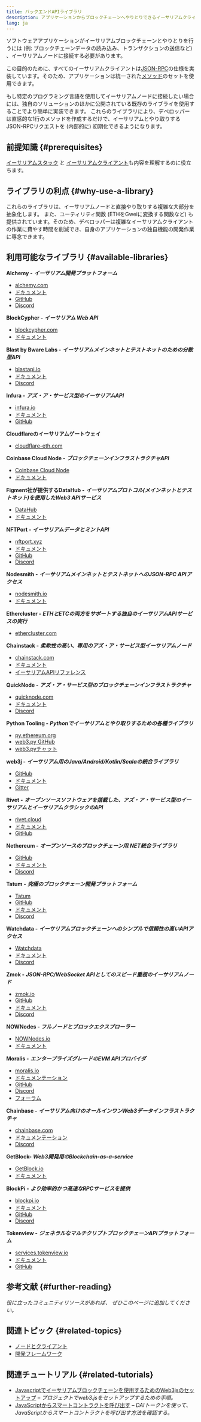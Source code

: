 ```yaml
---
title: バックエンドAPIライブラリ
description: アプリケーションからブロックチェーンへやりとりできるイーサリアムクライアントAPIの紹介。
lang: ja
---
```


ソフトウェアアプリケーションがイーサリアムブロックチェーンとやりとりを行うには (例: ブロックチェーンデータの読み込み、トランザクションの送信など) 、イーサリアムノードに接続する必要があります。

この目的のために、すべてのイーサリアムクライアントは[JSON-RPC](/developers/docs/apis/json-rpc/)の仕様を実装しています。そのため、アプリケーションは統一された[メソッド](/developers/docs/apis/json-rpc/#json-rpc-methods)のセットを使用できます。

もし特定のプログラミング言語を使用してイーサリアムノードに接続したい場合には、独自のソリューションのほかに公開されている既存のライブライを使用することでより簡単に実装できます。 これらのライブラリにより、デベロッパーは直感的な1行のメソッドを作成するだけで、イーサリアムとやり取りするJSON-RPCリクエストを (内部的に) 初期化できるようになります。

## 前提知識 {#prerequisites}

[イーサリアムスタック](/developers/docs/ethereum-stack/) と [イーサリアムクライアント](/developers/docs/nodes-and-clients/)も内容を理解するのに役立ちます。

## ライブラリの利点 {#why-use-a-library}

これらのライブラリは、イーサリアムノードと直接やり取りする複雑な大部分を抽象化します。 また、ユーティリティ関数 (ETHをGweiに変換する関数など) も提供されています。そのため、デベロッパーは複雑なイーサリアムクライアントの作業に費やす時間を削減でき、自身のアプリケーションの独自機能の開発作業に専念できます。

## 利用可能なライブラリ {#available-libraries}

**Alchemy -** **_イーサリアム開発プラットフォーム_**

- [alchemy.com](https://www.alchemy.com/)
- [ドキュメント](https://docs.alchemyapi.io/)
- [GitHub](https://github.com/alchemyplatform)
- [Discord](https://discord.com/invite/A39JVCM)

**BlockCypher -** **_イーサリアム Web API_**

- [blockcypher.com](https://www.blockcypher.com/)
- [ドキュメント](https://www.blockcypher.com/dev/ethereum/)

**Blast by Bware Labs -** **_イーサリアムメインネットとテストネットのための分散型API_**

- [blastapi.io](https://blastapi.io/)
- [ドキュメント](https://docs.blastapi.io)
- [Discord](https://discord.com/invite/VPkWESgtvV)

**Infura -** **_アズ・ア・サービス型のイーサリアムAPI_**

- [infura.io](https://infura.io)
- [ドキュメント](https://infura.io/docs)
- [GitHub](https://github.com/INFURA)

**Cloudflareのイーサリアムゲートウェイ**

- [cloudflare-eth.com](https://cloudflare-eth.com)

**Coinbase Cloud Node -** **_ブロックチェーンインフラストラクチャAPI_**

- [Coinbase Cloud Node](https://www.coinbase.com/cloud/products/node)
- [ドキュメント](https://docs.cloud.coinbase.com/node/reference/welcome-to-node)

**Figment社が提供するDataHub -** **_イーサリアムプロトコル(メインネットとテストネット)を使用したWeb3 APIサービス_**

- [DataHub](https://www.figment.io/datahub)
- [ドキュメント](https://docs.figment.io/introduction/what-is-datahub)

**NFTPort -** **_イーサリアムデータとミントAPI_**

- [nftport.xyz](https://www.nftport.xyz/)
- [ドキュメント](https://docs.nftport.xyz/)
- [GitHub](https://github.com/nftport/)
- [Discord](https://discord.com/invite/K8nNrEgqhE)

**Nodesmith -** **_イーサリアムメインネットとテストネットへのJSON-RPC APIアクセス_**

- [nodesmith.io](https://nodesmith.io/network/ethereum/)
- [ドキュメント](https://nodesmith.io/docs/#/ethereum/apiRef)

**Ethercluster -** **_ETHとETCの両方をサポートする独自のイーサリアムAPIサービスの実行_**

- [ethercluster.com](https://www.ethercluster.com/)

**Chainstack -** **_柔軟性の高い、専用のアズ・ア・サービス型イーサリアムノード_**

- [chainstack.com](https://chainstack.com)
- [ドキュメント](https://docs.chainstack.com)
- [イーサリアムAPIリファレンス](https://docs.chainstack.com/api/ethereum/ethereum-api-reference)

**QuickNode -** **_アズ・ア・サービス型のブロックチェーンインフラストラクチャ_**

- [quicknode.com](https://quicknode.com)
- [ドキュメント](https://www.quicknode.com/docs)
- [Discord](https://discord.gg/NaR7TtpvJq)

**Python Tooling -** **_Pythonでイーサリアムとやり取りするための各種ライブラリ_**

- [py.ethereum.org](http://python.ethereum.org/)
- [web3.py GitHub](https://github.com/ethereum/web3.py)
- [web3.pyチャット](https://gitter.im/ethereum/web3.py)

**web3j -** **_イーサリアム用のJava/Android/Kotlin/Scalaの統合ライブラリ_**

- [GitHub](https://github.com/web3j/web3j)
- [ドキュメント](https://docs.web3j.io/)
- [Gitter](https://gitter.im/web3j/web3j)

**Rivet -** **_オープンソースソフトウェアを搭載した、アズ・ア・サービス型のイーサリアムとイーサリアムクラシックのAPI_**

- [rivet.cloud](https://rivet.cloud)
- [ドキュメント](https://rivet.cloud/docs/)
- [GitHub](https://github.com/openrelayxyz/ethercattle-deployment)

**Nethereum -** **_オープンソースのブロックチェーン用.NET統合ライブラリ_**

- [GitHub](https://github.com/Nethereum/Nethereum)
- [ドキュメント](http://docs.nethereum.com/en/latest/)
- [Discord](https://discord.com/invite/jQPrR58FxX)

**Tatum -** **_究極のブロックチェーン開発プラットフォーム_**

- [Tatum](https://tatum.io/)
- [GitHub](https://github.com/tatumio/)
- [ドキュメント](https://docs.tatum.io/)
- [Discord](https://discord.gg/EDmW3kjTC9)

**Watchdata -** **_イーサリアムブロックチェーンへのシンプルで信頼性の高いAPIアクセス_**

- [Watchdata](https://watchdata.io/)
- [ドキュメント](https://docs.watchdata.io/)
- [Discord](https://discord.com/invite/TZRJbZ6bdn)

**Zmok -** **_JSON-RPC/WebSocket APIとしてのスピード重視のイーサリアムノード_**

- [zmok.io](https://zmok.io/)
- [GitHub](https://github.com/zmok-io)
- [ドキュメント](https://docs.zmok.io/)
- [Discord](https://discord.gg/fAHeh3ka6s)

**NOWNodes - _フルノードとブロックエクスプローラー_**

- [NOWNodes.io](https://nownodes.io/)
- [ドキュメント](https://documenter.getpostman.com/view/13630829/TVmFkLwy#intro)

**Moralis -** **_エンタープライズグレードのEVM APIプロバイダ_**

- [moralis.io](http://moralis.io)
- [ドキュメンテーション](https://docs.moralis.io/)
- [GitHub](https://github.com/MoralisWeb3)
- [Discord](https://discord.com/invite/KYswaxwEtg)
- [フォーラム](https://forum.moralis.io/)

**Chainbase -** **_イーサリアム向けのオールインワンWeb3データインフラストラクチャ_**

- [chainbase.com](https://chainbase.com/)
- [ドキュメンテーション](https://docs.chainbase.com/)
- [Discord](https://discord.gg/Wx6qpqz4AF)

**GetBlock-** **_Web3開発用のBlockchain-as-a-service_**

- [GetBlock.io](https://getblock.io/)
- [ドキュメント](https://getblock.io/docs/)

**BlockPi -** **_より効率的かつ高速なRPCサービスを提供_**

- [blockpi.io](https://blockpi.io/)
- [ドキュメント](https://docs.blockpi.io/)
- [GitHub](https://github.com/BlockPILabs)
- [Discord](https://discord.com/invite/xTvGVrGVZv)

**Tokenview -** **_ジェネラルなマルチクリプトブロックチェーンAPIプラットフォーム_**

- [services.tokenview.io](https://services.tokenview.io/)
- [ドキュメント](https://services.tokenview.io/docs?type=api)
- [GitHub](https://github.com/Tokenview)

## 参考文献 {#further-reading}

_役に立ったコミュニティリソースがあれば、 ぜひこのページに追加してください。_

## 関連トピック {#related-topics}

- [ ノードとクライアント](/developers/docs/nodes-and-clients/)
- [開発フレームワーク](/developers/docs/frameworks/)

## 関連チュートリアル {#related-tutorials}

- [Javascriptでイーサリアムブロックチェーンを使用するためのWeb3jsのセットアップ](/developers/tutorials/set-up-web3js-to-use-ethereum-in-javascript/) _– プロジェクトでweb3.jsをセットアップするための手順。_
- [JavaScriptからスマートコントラクトを呼び出す](/developers/tutorials/calling-a-smart-contract-from-javascript/) _– DAIトークンを使って、JavaScriptからスマートコントラクトを呼び出す方法を確認する。_

